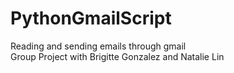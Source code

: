# PythonGmailScript
Reading and sending emails through gmail  
Group Project with Brigitte Gonzalez and Natalie Lin
